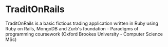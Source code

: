 TraditOnRails
=============

TraditOnRails is a basic fictious trading application written in Ruby using Ruby on Rails, MongoDB and Zurb's foundation - Paradigms of programming coursework (Oxford Brookes University - Computer Science MSc)
